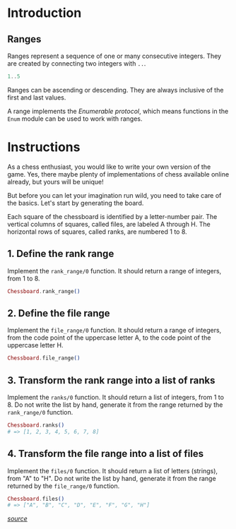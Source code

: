 # Introduction

## Ranges

Ranges represent a sequence of one or many consecutive integers. They are created by connecting two integers with `..`.

```elixir
1..5
```

Ranges can be ascending or descending. They are always inclusive of the first and last values.

A range implements the _Enumerable protocol_, which means functions in the `Enum` module can be used to work with ranges.

# Instructions

As a chess enthusiast, you would like to write your own version of the game. Yes, there maybe plenty of implementations of chess available online already, but yours will be unique!

But before you can let your imagination run wild, you need to take care of the basics. Let's start by generating the board.

Each square of the chessboard is identified by a letter-number pair. The vertical columns of squares, called files, are labeled A through H. The horizontal rows of squares, called ranks, are numbered 1 to 8.

## 1. Define the rank range

Implement the `rank_range/0` function. It should return a range of integers, from 1 to 8.

```elixir
Chessboard.rank_range()
```

## 2. Define the file range

Implement the `file_range/0` function. It should return a range of integers, from the code point of the uppercase letter A, to the code point of the uppercase letter H.

```elixir
Chessboard.file_range()
```

## 3. Transform the rank range into a list of ranks

Implement the `ranks/0` function. It should return a list of integers, from 1 to 8. Do not write the list by hand, generate it from the range returned by the `rank_range/0` function.

```elixir
Chessboard.ranks()
# => [1, 2, 3, 4, 5, 6, 7, 8]
```

## 4. Transform the file range into a list of files

Implement the `files/0` function. It should return a list of letters (strings), from "A" to "H". Do not write the list by hand, generate it from the range returned by the `file_range/0` function.

```elixir
Chessboard.files()
# => ["A", "B", "C", "D", "E", "F", "G", "H"]
```

[_source_](https://exercism.org/tracks/elixir/exercises/chessboard)
